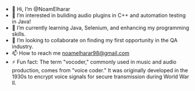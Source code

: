 - 👋 Hi, I’m @NoamElharar
- 👀 I’m interested in buliding audio plugins in C++ and automation testing in Java!
- 🌱 I’m currently learning Java, Selenium, and enhancing my programming skills.
- 💞️ I’m looking to collaborate on finding my first opportunity in the QA industry.
- 📫 How to reach me noamelharar98@gmail.com
- ⚡ Fun fact: The term "vocoder," commonly used in music and audio production, comes from "voice coder." It was originally developed in the 1930s to encrypt voice signals for secure transmission during World War II.


<!---
NoamElharar/NoamElharar is a ✨ special ✨ repository because its `README.md` (this file) appears on your GitHub profile.
You can click the Preview link to take a look at your changes.
--->


